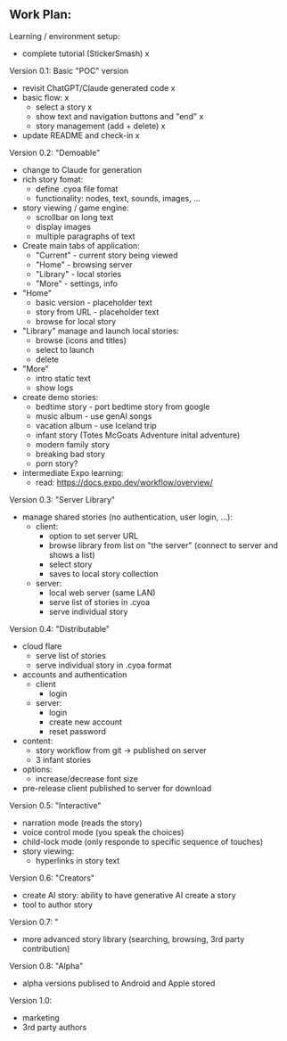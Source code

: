 Work Plan:
----------

Learning / environment setup:

- complete tutorial (StickerSmash) x

Version 0.1: Basic "POC" version
- revisit ChatGPT/Claude generated code x
- basic flow: x
   - select a story x
   - show text and navigation buttons and "end" x
   - story management (add + delete) x
- update README and check-in x

Version 0.2: "Demoable"
- change to Claude for generation
- rich story fomat:
   - define .cyoa file fomat
   - functionality: nodes, text, sounds, images, ...
- story viewing / game engine:
   - scrollbar on long text 
   - display images
   - multiple paragraphs of text
- Create main tabs of application:
   - "Current" - current story being viewed
   - "Home" - browsing server
   - "Library" - local stories
   - "More" - settings, info
- "Home"
   - basic version - placeholder text
   - story from URL - placeholder text
   - browse for local story
- "Library" manage and launch local stories:
   - browse (icons and titles)
   - select to launch
   - delete
- "More"
   - intro static text
   - show logs
- create demo stories:
   - bedtime story - port bedtime story from google
   - music album - use genAI songs
   - vacation album - use Iceland trip
   - infant story (Totes McGoats Adventure inital adventure)
   - modern family story
   - breaking bad story
   - porn story?
- intermediate Expo learning:
   - read: https://docs.expo.dev/workflow/overview/

Version 0.3: "Server Library"
- manage shared stories (no authentication, user login, ...):
   - client:
      - option to set server URL
      - browse library from list on "the server" (connect to server and shows a list)
      - select story
      - saves to local story collection
   - server:
      - local web server (same LAN)
      - serve list of stories in .cyoa
      - serve individual story

Version 0.4: "Distributable"
- cloud flare
   - serve list of stories
   - serve individual story in .cyoa format
- accounts and authentication
    - client
      - login
    - server:
      - login
      - create new account
      - reset password
- content:
   - story workflow from git -> published on server
   - 3 infant stories
- options:
   - increase/decrease font size
- pre-release client published to server for download

Version 0.5: "Interactive"
- narration mode (reads the story)
- voice control mode (you speak the choices)
- child-lock mode (only responde to specific sequence of touches)
- story viewing:
   - hyperlinks in story text

Version 0.6: "Creators"
- create AI story: ability to have generative AI create a story
- tool to author story

Version 0.7: "
- more advanced story library (searching, browsing, 3rd party contribution)

Version 0.8: "Alpha"
- alpha versions publised to Android and Apple stored

Version 1.0:
- marketing
- 3rd party authors

